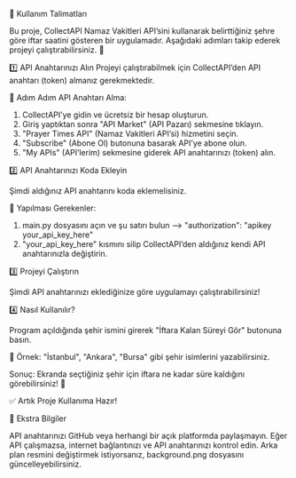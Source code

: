 📌 Kullanım Talimatları

Bu proje, CollectAPI Namaz Vakitleri API’sini kullanarak belirttiğiniz şehre göre iftar saatini gösteren bir uygulamadır.
Aşağıdaki adımları takip ederek projeyi çalıştırabilirsiniz. 🚀



1️⃣ API Anahtarınızı Alın
Projeyi çalıştırabilmek için CollectAPI’den API anahtarı (token) almanız gerekmektedir.

🔹 Adım Adım API Anahtarı Alma:
1. CollectAPI’ye gidin ve ücretsiz bir hesap oluşturun.
2. Giriş yaptıktan sonra "API Market" (API Pazarı) sekmesine tıklayın.
3. "Prayer Times API" (Namaz Vakitleri API’si) hizmetini seçin.
4. "Subscribe" (Abone Ol) butonuna basarak API’ye abone olun.
5. "My APIs" (API’lerim) sekmesine giderek API anahtarınızı (token) alın.



2️⃣ API Anahtarınızı Koda Ekleyin

Şimdi aldığınız API anahtarını koda eklemelisiniz.

🔹 Yapılması Gerekenler:
1. main.py dosyasını açın ve şu satırı bulun --> "authorization": "apikey your_api_key_here"
2. "your_api_key_here" kısmını silip CollectAPI’den aldığınız kendi API anahtarınızla değiştirin.



3️⃣ Projeyi Çalıştırın

Şimdi API anahtarınızı eklediğinize göre uygulamayı çalıştırabilirsiniz! 



4️⃣ Nasıl Kullanılır?

Program açıldığında şehir ismini girerek "İftara Kalan Süreyi Gör" butonuna basın.

📌 Örnek: "İstanbul", "Ankara", "Bursa" gibi şehir isimlerini yazabilirsiniz.

Sonuç: Ekranda seçtiğiniz şehir için iftara ne kadar süre kaldığını görebilirsiniz! 🚀

✅ Artık Proje Kullanıma Hazır!



📌 Ekstra Bilgiler

API anahtarınızı GitHub veya herhangi bir açık platformda paylaşmayın.
Eğer API çalışmazsa, internet bağlantınızı ve API anahtarınızı kontrol edin.
Arka plan resmini değiştirmek istiyorsanız, background.png dosyasını güncelleyebilirsiniz.


